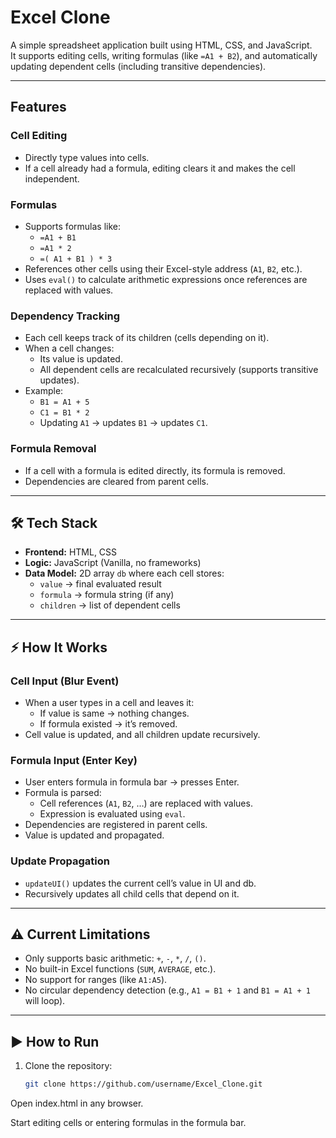 # Excel Clone  

A simple spreadsheet application built using HTML, CSS, and JavaScript.  
It supports editing cells, writing formulas (like `=A1 + B2`), and automatically updating dependent cells (including transitive dependencies).  

---

## Features  

### Cell Editing  
- Directly type values into cells.  
- If a cell already had a formula, editing clears it and makes the cell independent.  

### Formulas  
- Supports formulas like:  
  - `=A1 + B1`  
  - `=A1 * 2`  
  - `=( A1 + B1 ) * 3`  
- References other cells using their Excel-style address (`A1`, `B2`, etc.).  
- Uses `eval()` to calculate arithmetic expressions once references are replaced with values.  

### Dependency Tracking  
- Each cell keeps track of its children (cells depending on it).  
- When a cell changes:  
  - Its value is updated.  
  - All dependent cells are recalculated recursively (supports transitive updates).  
- Example:  
  - `B1 = A1 + 5`  
  - `C1 = B1 * 2`  
  - Updating `A1` → updates `B1` → updates `C1`.  

### Formula Removal  
- If a cell with a formula is edited directly, its formula is removed.  
- Dependencies are cleared from parent cells.  

---

## 🛠️ Tech Stack  

- **Frontend:** HTML, CSS  
- **Logic:** JavaScript (Vanilla, no frameworks)  
- **Data Model:** 2D array `db` where each cell stores:  
  - `value` → final evaluated result  
  - `formula` → formula string (if any)  
  - `children` → list of dependent cells  

---

## ⚡ How It Works  

### Cell Input (Blur Event)  
- When a user types in a cell and leaves it:  
  - If value is same → nothing changes.  
  - If formula existed → it’s removed.  
- Cell value is updated, and all children update recursively.  

### Formula Input (Enter Key)  
- User enters formula in formula bar → presses Enter.  
- Formula is parsed:  
  - Cell references (`A1`, `B2`, …) are replaced with values.  
  - Expression is evaluated using `eval`.  
- Dependencies are registered in parent cells.  
- Value is updated and propagated.  

### Update Propagation  
- `updateUI()` updates the current cell’s value in UI and db.  
- Recursively updates all child cells that depend on it.  

---

## ⚠️ Current Limitations

- Only supports basic arithmetic: `+`, `-`, `*`, `/`, `()`.  
- No built-in Excel functions (`SUM`, `AVERAGE`, etc.).  
- No support for ranges (like `A1:A5`).  
- No circular dependency detection (e.g., `A1 = B1 + 1` and `B1 = A1 + 1` will loop).  

---

## ▶️ How to Run

1. Clone the repository:  
   ```bash
   git clone https://github.com/username/Excel_Clone.git
   ```

Open index.html in any browser.

Start editing cells or entering formulas in the formula bar.
